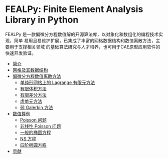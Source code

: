 # FEALPy: Finite Element Analysis Library in Python 

FEALPy 是一款偏微分方程数值解的开源算法库，以对象化和数组化的编程技术实现，简单
易用且易维护扩展，已集成了丰富的网格数据结构和数值离散方法，主要用于支撑相关领域
的基础算法研究与人才培养，也可用于CAE原型应用软件的快速开发验证。


* [简介](./introduction.md)
* [网格及其数据结构](./mesh.md)
* [偏微分方程数值离散方法](./num_methods.md)
    + [单纯形网格上的 Lagrange 有限元方法](./simplex-lagrange.md)
    + [有限体积方法](./fvm.md)
    + [有限差分方法](./fdm.md)
    + [虚单元方法](./vem.md)
    + [弱 Galerkin 方法](./wgm.md)
* [数值算例](./examples.md)
    + [Poisson 问题](./poisson.md)
    + [非线性 Poisson 问题](./non_linear_poisson.md)
    + [一般的椭圆方程](./general_elliptic_equation.md)
    + [NS 方程](./ns.md)
    + [四阶椭圆方程](./fourth_order_elliptic.md)
* [贡献](./contribution.md)
